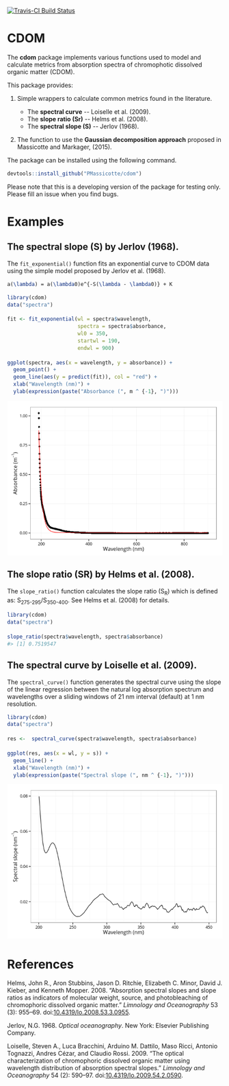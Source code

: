 [![Travis-CI Build Status](https://travis-ci.org/PMassicotte/cdom.svg?branch=master)](https://travis-ci.org/PMassicotte/cdom)

CDOM
====

The **cdom** package implements various functions used to model and calculate metrics from absorption spectra of chromophotic dissolved organic matter (CDOM).

This package provides:

1.  Simple wrappers to calculate common metrics found in the literature.
    -   The **spectral curve** -- Loiselle et al. (2009).
    -   The **slope ratio (Sr)** -- Helms et al. (2008).
    -   The **spectral slope (S)** -- Jerlov (1968).

2.  The function to use the **Gaussian decomposition approach** proposed in Massicotte and Markager, (2015).

The package can be installed using the following command.

``` r
devtools::install_github("PMassicotte/cdom")
```

Please note that this is a developing version of the package for testing only. Please fill an issue when you find bugs.

Examples
========

The spectral slope (S) by Jerlov (1968).
----------------------------------------

The `fit_exponential()` function fits an exponential curve to CDOM data using the simple model proposed by Jerlov et al. (1968).

``` tex
a(\lambda) = a(\lambda0)e^{-S(\lambda - \lambda0)} + K
```

``` r
library(cdom)
data("spectra")

fit <- fit_exponential(wl = spectra$wavelength,
                       spectra = spectra$absorbance,
                       wl0 = 350,
                       startwl = 190,
                       endwl = 900)

ggplot(spectra, aes(x = wavelength, y = absorbance)) +
  geom_point() +
  geom_line(aes(y = predict(fit)), col = "red") +
  xlab("Wavelength (nm)") +
  ylab(expression(paste("Absorbance (", m ^ {-1}, ")")))
```

![](README-exponential-1.png)

The slope ratio (SR) by Helms et al. (2008).
--------------------------------------------

The `slope_ratio()` function calculates the slope ratio (S<sub>R</sub>) which is defined as: S<sub>275-295</sub>/S<sub>350-400</sub>. See Helms et al. (2008) for details.

``` r
library(cdom)
data("spectra")

slope_ratio(spectra$wavelength, spectra$absorbance)
#> [1] 0.7519547
```

The spectral curve by Loiselle et al. (2009).
---------------------------------------------

The `spectral_curve()` function generates the spectral curve using the slope of the linear regression between the natural log absorption spectrum and wavelengths over a sliding windows of 21 nm interval (default) at 1 nm resolution.

``` r
library(cdom)
data("spectra")

res <-  spectral_curve(spectra$wavelength, spectra$absorbance)

ggplot(res, aes(x = wl, y = s)) +
  geom_line() +
  xlab("Wavelength (nm)") +
  ylab(expression(paste("Spectral slope (", nm ^ {-1}, ")")))
```

![](README-spectral_curve-1.png)

References
==========

Helms, John R., Aron Stubbins, Jason D. Ritchie, Elizabeth C. Minor, David J. Kieber, and Kenneth Mopper. 2008. “Absorption spectral slopes and slope ratios as indicators of molecular weight, source, and photobleaching of chromophoric dissolved organic matter.” *Limnology and Oceanography* 53 (3): 955–69. doi:[10.4319/lo.2008.53.3.0955](http://dx.doi.org/10.4319/lo.2008.53.3.0955).

Jerlov, N.G. 1968. *Optical oceanography*. New York: Elsevier Publishing Company.

Loiselle, Steven A., Luca Bracchini, Arduino M. Dattilo, Maso Ricci, Antonio Tognazzi, Andres Cézar, and Claudio Rossi. 2009. “The optical characterization of chromophoric dissolved organic matter using wavelength distribution of absorption spectral slopes.” *Limnology and Oceanography* 54 (2): 590–97. doi:[10.4319/lo.2009.54.2.0590](http://dx.doi.org/10.4319/lo.2009.54.2.0590).
